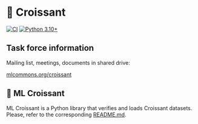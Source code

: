# 🥐 Croissant

[![CI](https://github.com/mlcommons/datasets_format/actions/workflows/ci.yml/badge.svg)](https://github.com/mlcommons/datasets_format/actions/workflows/ci.yml/badge.svg)
[![Python 3.10+](https://img.shields.io/badge/python-3.10+-blue.svg)](https://www.python.org/downloads/)

## Task force information

Mailing list, meetings, documents in shared drive:

[mlcommons.org/croissant](mlcommons.org/croissant)

## 🥐 ML Croissant

ML Croissant is a Python library that verifies and loads Croissant datasets.
Please, refer to the corresponding [README.md](./python/format).
